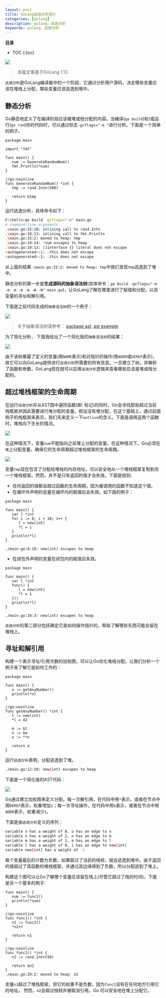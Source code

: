 ```yaml
---
layout: post 
title: GoLang逃逸分析简介
categories: [golang]
description: golang，逃逸分析
keywords: golang，逃逸分析
---
```



**目录**

* TOC
{:toc}

![](/images/blog/2020-09-07-Go-Introduction-to-the-Escape-Analysis-0.png)

> 本篇文章基于GoLang 1.13.

`逃逸分析`是GoLang编译器中的一个阶段，它通过分析用户源码，决定哪些变量应该在堆栈上分配，哪些变量应该逃逸到堆中。

## 静态分析

Go静态地定义了在编译阶段应该被堆或栈分配的内容。当编译(`go build`)和/或运行(`go run`)你的代码时，可以通过标志`-gcflags="-m "`进行分析。下面是一个简单的例子。

```golang
package main

import "fmt"

func main() {
   num := GenerateRandomNum()
   fmt.Println(*num)
}

//go:noinline
func GenerateRandomNum() *int {
   tmp := rand.Intn(500)

   return &tmp
}
```

运行逃逸分析，具体命令如下：

```bash
F:\hello>go build -gcflags="-m" main.go
# command-line-arguments
.\main.go:15:18: inlining call to rand.Intn
.\main.go:10:13: inlining call to fmt.Println
.\main.go:15:2: moved to heap: tmp
.\main.go:10:14: *num escapes to heap
.\main.go:10:13: []interface {} literal does not escape
<autogenerated>:1: .this does not escape
<autogenerated>:1: .this does not escape
```

从上面的结果`.\main.go:15:2: moved to heap: tmp`中我们发现`tmp`逃逸到了堆中。

静态分析的第一步是**生成源码的抽象语法树**(具体命令：`go build -gcflags="-m -m -m -m -m -W -W" main.go`)，让GoLang了解在哪里进行了赋值和分配，以及变量的寻址和解引用。

下面是之前代码生成的`抽象语法树`的一个例子：

![](/images/blog/2020-09-07-Go-Introduction-to-the-Escape-Analysis-1.png)

> 关于抽象语法树请参考： [package ast](https://golang.org/pkg/go/ast/#example_Print), [ast example](https://golang.org/src/go/ast/example_test.go)

为了简化分析， 下面我给出了一个简化版的`抽象语法树`的结果：

![](/images/blog/2020-09-07-Go-Introduction-to-the-Escape-Analysis-2.png)

由于该树暴露了定义的变量(用`NAME`表示)和对指针的操作(用`ADDR`或`DEREF`表示)，故它可以向GoLang提供进行`逃逸分析`所需要的所有信息。一旦建立了树，并解析了函数和参数，GoLang现在就可以应用`逃逸分析`逻辑来查看哪些应该是堆或栈分配的。

## 超过堆栈框架的生命周期

在运行`逃逸分析`并从AST图中遍历函数(即: 标记)的同时，Go会寻找那些超过当前栈框架并因此需要进行堆分配的变量。假设没有堆分配，在这个基础上，通过前面例子的栈框架来表示，我们先来定义一下`outlive`的含义。下面是调用这两个函数时，堆栈向下生长的情况。

![](/images/blog/2020-09-07-Go-Introduction-to-the-Escape-Analysis-3.png)

在这种情况下，变量`num`不能指向之前堆上分配的变量。在这种情况下，Go必须在`堆`上分配变量，确保它的生命周期超过堆栈框架的生命周期。

![](/images/blog/2020-09-07-Go-Introduction-to-the-Escape-Analysis-4.png)

变量`tmp`现在包含了分配给堆栈的内存地址，可以安全地从一个堆栈框架复制到另一个堆栈框架。然而，并不是只有返回的值才会失效。下面是规则:

- 任何返回的值都会超过函数的生命周期，因为被调用的函数不知道这个值。
- 在循环外声明的变量在循环内的赋值后会失效。如下面的例子：

```golang
package main

func main() {
   var l *int
   for i := 0; i < 10; i++ {
      l = new(int)
      *l = i
   }
   println(*l)
}

./main.go:8:10: new(int) escapes to heap

```

- 在闭包外声明的变量在闭包内的赋值后失效。

```golang
package main

func main() {
   var l *int
   func() {
      l = new(int)
      *l = 1
   }()
   println(*l)
}

./main.go:10:3: new(int) escapes to heap
```

`逃逸分析`的第二部分包括确定它是如何操作指针的，帮助了解哪些东西可能会留在堆栈上。

## 寻址和解引用

构建一个表示寻址/引用次数的加权图，可以让Go优化堆栈分配。让我们分析一个例子来了解它是如何工作的：

```golang
package main

func main() {
   n := getAnyNumber()
   println(*n)
}

//go:noinline
func getAnyNumber() *int {
   l := new(int)
   *l = 42

   m := &l
   n := &m
   o := **n

   return o
}
```

运行`逃逸分析`表明，分配逃逸到了堆。

```bash
./main.go:12:10: new(int) escapes to heap
```

下面是一个简化版的AST代码：

![](/images/blog/2020-09-07-Go-Introduction-to-the-Escape-Analysis-5.png)

Go通过建立加权图来定义分配。每一次解引用，在代码中用`*`表示，或者在节点中用`DEREF`表示，权重增加`1`；每一次寻址操作，在代码中用`&`表示，或者在节点中用`ADDR`表示，权重减少`1`。

下面是由`逃逸分析`定义的序列：

```bash
variable o has a weight of 0, o has an edge to n
variable n has a weight of 2, n has an edge to m
variable m has a weight of 1, m has an edge to l
variable l has a weight of 0, l has an edge to new(int)
variable new(int) has a weight of -1
```

每个变量最后的计数为负数，如果超过了当前的栈帧，就会逃逸到堆中。由于返回的值超过了其函数的堆栈框架，并通过其边缘得到了负数，所以分配逃到了堆上。

构建这个图可以让Go了解哪个变量应该留在栈上(尽管它超过了栈的时间)。下面是另一个基本的例子:

```golang
func main() {
   num := func1()
   println(*num)
}

//go:noinline
func func1() *int {
   n1 := func2()
   *n1++

   return n1
}

//go:noinline
func func2() *int {
   n2 := rand.Intn(99)

   return &n2
}
./main.go:20:2: moved to heap: n2
```

变量`n1`超过了堆栈框架，但它的权重不是负数，因为`func1`没有在任何地方引用它的地址。
然而，`n2`会超过栈帧并被取消引用，Go 可以安全地在堆上分配它。
